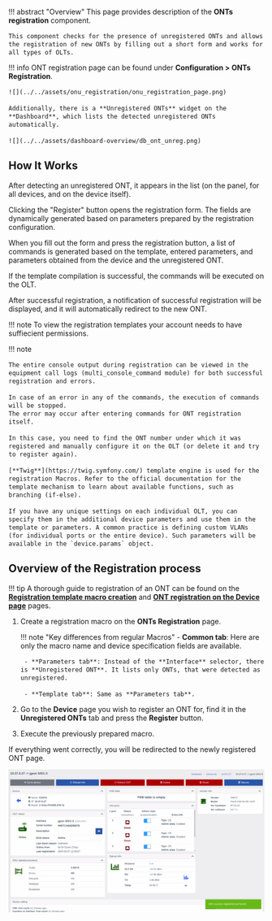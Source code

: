 !!! abstract "Overview"
    This page provides description of the **ONTs registration** component.

    This component checks for the presence of unregistered ONTs and allows the registration of new ONTs by filling out a short form and works for all types of OLTs.

!!! info
    ONT registration page can be found under **Configuration > ONTs Registration**.

    ![](../../assets/onu_registration/onu_registration_page.png)

    Additionally, there is a **Unregistered ONTs** widget on the **Dashboard**, which lists the detected unregistered ONTs automatically.

    ![](../../assets/dashboard-overview/db_ont_unreg.png)

## How It Works
After detecting an unregistered ONT, it appears in the list (on the panel, for all devices, and on the device itself).

Clicking the "Register" button opens the registration form. The fields are dynamically generated based on parameters prepared by the registration configuration.

When you fill out the form and press the registration button, a list of commands is generated based on the template, entered parameters, and parameters obtained from the device and the unregistered ONT.

If the template compilation is successful, the commands will be executed on the OLT. 

After successful registration, a notification of successful registration will be displayed, and it will automatically redirect to the new ONT.

!!! note
    To view the registration templates your account needs to have suffiecient permissions.

!!! note

    The entire console output during registration can be viewed in the equipment call logs (multi_console_command module) for both successful registration and errors.

    In case of an error in any of the commands, the execution of commands will be stopped.
    The error may occur after entering commands for ONT registration itself.

    In this case, you need to find the ONT number under which it was registered and manually configure it on the OLT (or delete it and try to register again).

    [**Twig**](https://twig.symfony.com/) template engine is used for the registration Macros. Refer to the official documentation for the template mechanism to learn about available functions, such as branching (if-else).

    If you have any unique settings on each individual OLT, you can specify them in the additional device parameters and use them in the template or parameters. A common practice is defining custom VLANs (for individual ports or the entire device). Such parameters will be available in the `device.params` object.

## Overview of the Registration process
!!! tip
    A thorough guide to registration of an ONT can be found on the [**Registration template macro creation**](./registration-macro.md) and [**ONT registration on the Device page**](./registration-device.md) pages.

1. Create a registration macro on the **ONTs Registration** page.

    !!! note "Key differences from regular Macros"
        - **Common tab**: Here are only the macro name and device specification fields are available.

        - **Parameters tab**: Instead of the **Interface** selector, there is **Unregistered ONT**. It lists only ONTs, that were detected as unregistered.

        - **Template tab**: Same as **Parameters tab**.

2. Go to the **Device** page you wish to register an ONT for, find it in the **Unregistered ONTs** tab and press the **Register** button.
3. Execute the previously prepared macro.

If everything went correctly, you will be redirected to the newly registered ONT page.

![](../../assets/onu_registration/onu_registration_device_page_register_success.png)